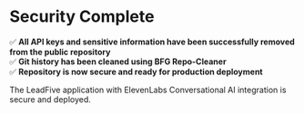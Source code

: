 # Security Complete

✅ **All API keys and sensitive information have been successfully removed from the public repository**  
✅ **Git history has been cleaned using BFG Repo-Cleaner**  
✅ **Repository is now secure and ready for production deployment**  

The LeadFive application with ElevenLabs Conversational AI integration is secure and deployed.
